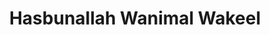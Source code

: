 ---
title: "Hasbunallah Wanimal Wakeel"
url: /accra/hasbunallah-wanimal-wakeel-obaakrowa-close/
shop: Lebensmittel
---